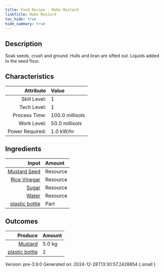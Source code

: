 ```yaml
---
title: Food Recipe - Make Mustard
linkTitle: Make Mustard
toc_hide: true
hide_summary: true
---
```


## Description
Soak seeds, crush and ground. Hulls and bran are sifted out. Liquids added to the seed flour.

## Characteristics

| Attribute      | Value |
|--------:|:------|
|Skill Level:|1|
|Tech Level:|1|
|Process Time:|100.0 millisols|
|Work Level:|50.0 millisols|
|Power Required:|1.0 kW/hr|

## Ingredients

| Input      | Amount |
|--------:|:------|
|[Mustard Seed](/docs/definitions/resource/mustard-seed)|Resource|0.5 kg|
|[Rice Vinegar](/docs/definitions/resource/rice-vinegar)|Resource|0.1 kg|
|[Sugar](/docs/definitions/resource/sugar)|Resource|0.4 kg|
|[Water](/docs/definitions/resource/water)|Resource|4.0 kg|
|[plastic bottle](/docs/definitions/part/plastic-bottle)|Part|2|

## Outcomes


| Produce      | Amount |
|--------:|:------|
|[Mustard](/docs/definitions/resource/mustard)|5.0 kg|
|[plastic bottle](/docs/definitions/part/plastic-bottle)|2|


Version: pre-3.9.0 Generated on: 2024-12-28T13:30:57.2428854
{.small }

